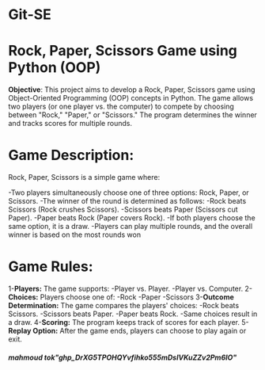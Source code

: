 # Git-SE
# Rock, Paper, Scissors Game using Python (OOP)
**Objective**: This project aims to develop a Rock, Paper, Scissors game using Object-Oriented Programming (OOP) concepts in Python. The game allows two players (or one player vs. the computer) to compete by choosing between "Rock," "Paper," or "Scissors." The program determines the winner and tracks scores for multiple rounds.
# Game Description:
Rock, Paper, Scissors is a simple game where:

-Two players simultaneously choose one of three options: Rock, Paper, or Scissors.
-The winner of the round is determined as follows:
  -Rock beats Scissors (Rock crushes Scissors).
  -Scissors beats Paper (Scissors cut Paper).
  -Paper beats Rock (Paper covers Rock).
-If both players choose the same option, it is a draw.
-Players can play multiple rounds, and the overall winner is based on the most rounds won
# Game Rules:
1-**Players:** The game supports:
  -Player vs. Player.
  -Player vs. Computer.
2-**Choices:** Players choose one of:
  -Rock
  -Paper
  -Scissors
3-**Outcome Determination:**
  The game compares the players' choices:
   -Rock beats Scissors.
   -Scissors beats Paper.
   -Paper beats Rock.
   -Same choices result in a draw.
 4-**Scoring:**
The program keeps track of scores for each player.
5-**Replay Option:**
After the game ends, players can choose to play again or exit.
##### mahmoud tok"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"
